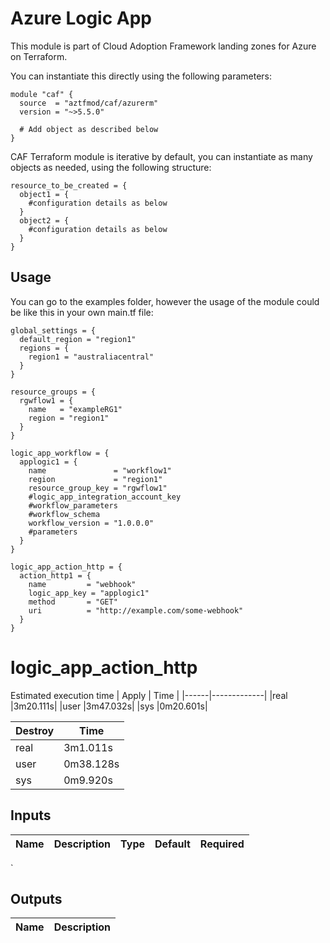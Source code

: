 # Azure Logic App

This module is part of Cloud Adoption Framework landing zones for Azure on Terraform.

You can instantiate this directly using the following parameters:

```hcl
module "caf" {
  source  = "aztfmod/caf/azurerm"
  version = "~>5.5.0"

  # Add object as described below
}
```

CAF Terraform module is iterative by default, you can instantiate as many objects as needed, using the following structure:

```hcl
resource_to_be_created = {
  object1 = {
    #configuration details as below
  }
  object2 = {
    #configuration details as below
  }
}
```



## Usage
You can go to the examples folder, however the usage of the module could be like this in your own main.tf file:

```hcl
global_settings = {
  default_region = "region1"
  regions = {
    region1 = "australiacentral"
  }
}

resource_groups = {
  rgwflow1 = {
    name   = "exampleRG1"
    region = "region1"
  }
}

logic_app_workflow = {
  applogic1 = {
    name               = "workflow1"
    region             = "region1"
    resource_group_key = "rgwflow1"
    #logic_app_integration_account_key
    #workflow_parameters
    #workflow_schema
    workflow_version = "1.0.0.0"
    #parameters
  }
}

logic_app_action_http = {
  action_http1 = {
    name         = "webhook"
    logic_app_key = "applogic1"
    method       = "GET"
    uri          = "http://example.com/some-webhook"
  }
}
```
# logic_app_action_http
Estimated execution time
|    Apply    |  Time     |
|------|-------------|
|real    |3m20.111s|
|user    |3m47.032s|
|sys     |0m20.601s|

| Destroy|  Time     |
|------|-------------|
|real    |3m1.011s|
|user    |0m38.128s|
|sys     |0m9.920s|


## Inputs
| Name | Description | Type | Default | Required |
|------|-------------|------|---------|:--------:|
`

## Outputs
| Name | Description |
|------|-------------|

